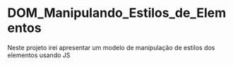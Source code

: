 # DOM_Manipulando_Estilos_de_Elementos
Neste projeto irei apresentar um modelo de manipulação de estilos dos elementos usando JS

